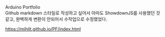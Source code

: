 Arduino Portfolio  
Github markdown 스타일로 작성하고 싶어서 아마도 ShowdownJS를 사용했던 것 같고, 완벽하게 변환이 안되어서 수작업으로 수정했었다.

https://mihilt.github.io/PF/index.html
